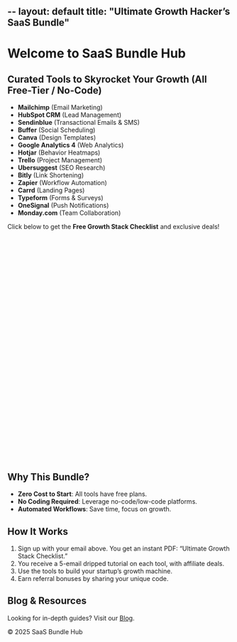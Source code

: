 
--
layout: default
title: "Ultimate Growth Hacker’s SaaS Bundle"
---

# Welcome to SaaS Bundle Hub

## Curated Tools to Skyrocket Your Growth (All Free-Tier / No-Code)

- **Mailchimp** (Email Marketing)
- **HubSpot CRM** (Lead Management)
- **Sendinblue** (Transactional Emails & SMS)
- **Buffer** (Social Scheduling)
- **Canva** (Design Templates)
- **Google Analytics 4** (Web Analytics)
- **Hotjar** (Behavior Heatmaps)
- **Trello** (Project Management)
- **Ubersuggest** (SEO Research)
- **Bitly** (Link Shortening)
- **Zapier** (Workflow Automation)
- **Carrd** (Landing Pages)
- **Typeform** (Forms & Surveys)
- **OneSignal** (Push Notifications)
- **Monday.com** (Team Collaboration)

Click below to get the **Free Growth Stack Checklist** and exclusive deals!

<!-- Typeform Embed -->
<div class="typeform-widget" data-url="https://typeform.cello.so/MpHd78UuscD-" style="width: 100%; height: 500px;"></div>
<script> (function() { var qs, js, q, s, d = document, gi = d.getElementById, ce = d.createElement, gt = d.getElementsByTagName, id = "typef_orm", b = "https://embed.typeform.com/"; if (!gi.call(d, id)) { js = ce.call(d, "script"); js.id = id; js.src = b + "embed.js"; q = gt.call(d, "script")[0]; q.parentNode.insertBefore(js, q) } })() </script>

## Why This Bundle?

- **Zero Cost to Start**: All tools have free plans.
- **No Coding Required**: Leverage no-code/low-code platforms.
- **Automated Workflows**: Save time, focus on growth.

## How It Works

1. Sign up with your email above. You get an instant PDF: “Ultimate Growth Stack Checklist.”
2. You receive a 5-email dripped tutorial on each tool, with affiliate deals.
3. Use the tools to build your startup’s growth machine.
4. Earn referral bonuses by sharing your unique code.

## Blog & Resources

Looking for in-depth guides? Visit our [Blog](/blog/).

<footer>
<p>© 2025 SaaS Bundle Hub</p>
</footer>
